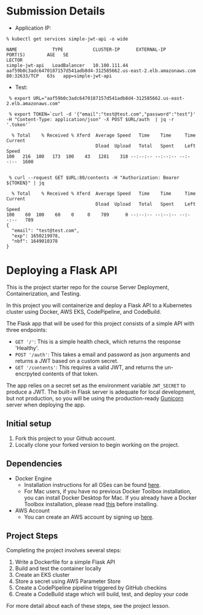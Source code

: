 # Submission Details

- Application IP:

 ```
 % kubectl get services simple-jwt-api -o wide

NAME             TYPE           CLUSTER-IP      EXTERNAL-IP                                                              PORT(S)        AGE   SE
LECTOR
simple-jwt-api   LoadBalancer   10.100.111.44   aaf59b0c3adc6470187157d541adb8d4-312585662.us-east-2.elb.amazonaws.com   80:32633/TCP   63s   app=simple-jwt-api
```

- Test:
```
 % export URL="aaf59b0c3adc6470187157d541adb8d4-312585662.us-east-2.elb.amazonaws.com"

 % export TOKEN=`curl -d '{"email":"test@test.com","password":"test"}' -H "Content-Type: application/json" -X POST $URL/auth  | jq -r '.token'`

  % Total    % Received % Xferd  Average Speed   Time    Time     Time  Current
                                 Dload  Upload   Total   Spent    Left  Speed
100   216  100   173  100    43   1281    318 --:--:-- --:--:-- --:--:--  1600


 % curl --request GET $URL:80/contents -H "Authorization: Bearer ${TOKEN}" | jq

  % Total    % Received % Xferd  Average Speed   Time    Time     Time  Current
                                 Dload  Upload   Total   Spent    Left  Speed
100    60  100    60    0     0    789      0 --:--:-- --:--:-- --:--:--   789
{
  "email": "test@test.com",
  "exp": 1650219978,
  "nbf": 1649010378
}
```

# Deploying a Flask API

This is the project starter repo for the course Server Deployment, Containerization, and Testing.

In this project you will containerize and deploy a Flask API to a Kubernetes cluster using Docker, AWS EKS, CodePipeline, and CodeBuild.

The Flask app that will be used for this project consists of a simple API with three endpoints:

- `GET '/'`: This is a simple health check, which returns the response 'Healthy'. 
- `POST '/auth'`: This takes a email and password as json arguments and returns a JWT based on a custom secret.
- `GET '/contents'`: This requires a valid JWT, and returns the un-encrpyted contents of that token. 

The app relies on a secret set as the environment variable `JWT_SECRET` to produce a JWT. The built-in Flask server is adequate for local development, but not production, so you will be using the production-ready [Gunicorn](https://gunicorn.org/) server when deploying the app.

## Initial setup
1. Fork this project to your Github account.
2. Locally clone your forked version to begin working on the project.

## Dependencies

- Docker Engine
    - Installation instructions for all OSes can be found [here](https://docs.docker.com/install/).
    - For Mac users, if you have no previous Docker Toolbox installation, you can install Docker Desktop for Mac. If you already have a Docker Toolbox installation, please read [this](https://docs.docker.com/docker-for-mac/docker-toolbox/) before installing.
 - AWS Account
     - You can create an AWS account by signing up [here](https://aws.amazon.com/#).
     
## Project Steps

Completing the project involves several steps:

1. Write a Dockerfile for a simple Flask API
2. Build and test the container locally
3. Create an EKS cluster
4. Store a secret using AWS Parameter Store
5. Create a CodePipeline pipeline triggered by GitHub checkins
6. Create a CodeBuild stage which will build, test, and deploy your code

For more detail about each of these steps, see the project lesson.
